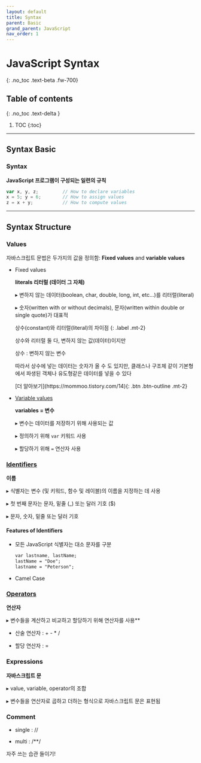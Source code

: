 ```yaml
---
layout: default
title: Syntax
parent: Basic
grand_parent: JavaScript
nav_order: 1
---
```


# JavaScript Syntax
{: .no_toc .text-beta .fw-700}

## Table of contents
{: .no_toc .text-delta }

1. TOC
{:toc}

---

## Syntax Basic

### Syntax 

**JavaScript 프로그램이 구성되는 일련의 규칙**

```js
var x, y, z;         // How to declare variables
x = 5; y = 6;        // How to assign values
z = x + y;           // How to compute values
```

---

## Syntax Structure

### Values 

자바스크립트 문법은 두가지의 값을 정의함: **Fixed values** and **variable values**

* Fixed values 

    **literals 리터럴 (데이터 그 자체)**
    
    &#9656; 변하지 않는 데이터(boolean, char, double, long, int, etc...)를 리터럴(literal)

    &#9656; 숫자(written with or without decimals), 문자(written within double or single quote)가 대표적 

    상수(constant)와 리터럴(literal)의 차이점
    {: .label .mt-2}
    <div class="code-example" markdown="1">
    상수와 리터럴 둘 다, 변하지 않는 값(데이터)이지만

    상수 : 변하지 않는 변수

    따라서 상수에 넣는 데이터는 숫자가 올 수 도 있지만, 클래스나 구조체 같이 기본형에서 파생된 객체나 유도형같은 데이터를 넣을 수 있다
    </div>
    <span class="fs-2">
    [더 알아보기](https://mommoo.tistory.com/14){: .btn  .btn-outline .mt-2}
    </span>

* [Variable values](https://gekdev.github.io/docs/javascript/basic/variable/)

    **variables = 변수**

    &#9656; 변수는 데이터를 저장하기 위해 사용되는 값
    
    &#9656; 정의하기 위해 `var` 키워드 사용
    
    &#9656; 할당하기 위해 `=` 연산자 사용

### [Identifiers](https://gekdev.github.io/docs/javascript/basic/variable/#identifiers)

**이름**

&#9656; 식별자는 변수 (및 키워드, 함수 및 레이블)의 이름을 지정하는 데 사용

&#9656; 첫 번째 문자는 문자, 밑줄 (_) 또는 달러 기호 ($)

&#9656; 문자, 숫자, 밑줄 또는 달러 기호

#### Features of Identifiers

* 모든 JavaScript 식별자는 대소 문자를 구분

    ```css
    var lastname, lastName;
    lastName = "Doe";
    lastname = "Peterson";
    ```

* Camel Case

### [Operators](https://gekdev.github.io/docs/javascript/operators/)

**연산자**

&#9656; 변수들을 계산하고 비교하고 할당하기 위해 연산자를 사용**

* 산술 연산자 : + - * / 

* 할당 연산자 : =

### Expressions

**자바스크립트 문**

&#9656; value, variable, operator의 조합

&#9656; 변수들을 연산자로 곱하고 더하는 형식으로 자바스크립트 문은 표현됨

### Comment

* single : //

* multi : /**/

자주 쓰는 습관 들이기!
